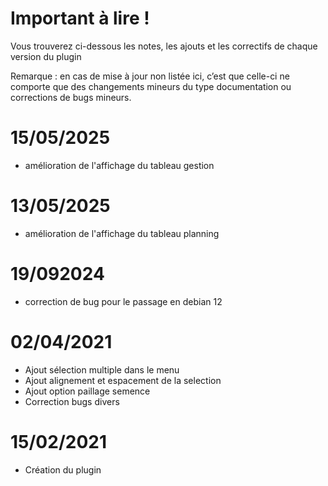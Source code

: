 Important à lire !
===
Vous trouverez ci-dessous les notes, les ajouts et les correctifs de chaque version du plugin

Remarque : en cas de mise à jour non listée ici, c’est que celle-ci ne comporte que des changements mineurs du type documentation ou corrections de bugs mineurs.

15/05/2025
===
- amélioration de l'affichage du tableau gestion
  
13/05/2025
===
- amélioration de l'affichage du tableau planning
  
19/092024
===
 - correction de bug pour le passage en debian 12
 
02/04/2021
===
- Ajout sélection multiple dans le menu
- Ajout alignement et espacement de la selection
- Ajout option paillage semence
- Correction bugs divers

15/02/2021
===
- Création du plugin
